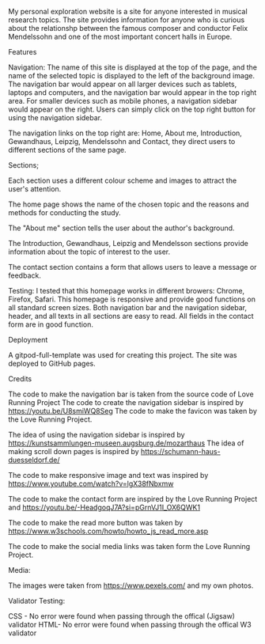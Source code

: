 My personal exploration website is a site for anyone interested in musical research topics. The site provides information for anyone who is curious about the relationshp between the famous composer and conductor Felix Mendelssohn and one of the most important concert halls in Europe. 

Features

Navigation:
The name of this site is displayed at the top of the page, and the name of the selected topic is displayed to the left of the background image.  The navigation bar would appear on all larger devices such as tablets, laptops and computers, and the navigation bar would appear in the top right area. For smaller devices such as mobile phones, a navigation sidebar would appear on the right. Users can simply click on the top right button for using the navigation sidebar.

The navigation links on the top right are: Home, About me, Introduction, Gewandhaus, Leipzig, Mendelssohn and Contact, they direct users to different sections of the same page.

Sections;

Each section uses a different colour scheme and images to attract the user's attention. 

The home page shows the name of the chosen topic and the reasons and methods for conducting the study.

The "About me" section tells the user about the author's background.

The Introduction, Gewandhaus, Leipzig and Mendelsson sections provide information about the topic of interest to the user.

The contact section contains a form that allows users to leave a message or feedback. 

Testing:
I tested that this homepage works in different browers: Chrome, Firefox, Safari.
This homepage is responsive and provide good functions on all standard screen sizes.
Both navigation bar and the navigation sidebar, header, and all texts in all sections are easy to read.
All fields in the contact form are in good function.

Deployment


A gitpod-full-template was used for creating this project.
The site was deployed to GitHub pages.

Credits

The code to make the navigation bar is taken from the source code of Love Running Project
The code to create the navigation sidebar is inspired by https://youtu.be/U8smiWQ8Seg
The code to make the favicon was taken by the Love Running Project.

The idea of using the navigation sidebar is inspired by https://kunstsammlungen-museen.augsburg.de/mozarthaus
The idea of making scroll down pages is inspired by https://schumann-haus-duesseldorf.de/

The code to make responsive image and text was inspired by https://www.youtube.com/watch?v=lgX38fNbxmw

The code to make the contact form are inspired by the Love Running Project and 
https://youtu.be/-HeadgoqJ7A?si=pGrnVJ1I_OX6QWK1

The code to make the read more button was taken by https://www.w3schools.com/howto/howto_js_read_more.asp

The code to make the social media links was taken form the Love Running Project.

Media:

The images were taken from https://www.pexels.com/ and my own photos.

Validator Testing:

CSS - No error were found when passing through the offical (Jigsaw) validator
HTML- No error were found when passing through the offical  W3 validator





